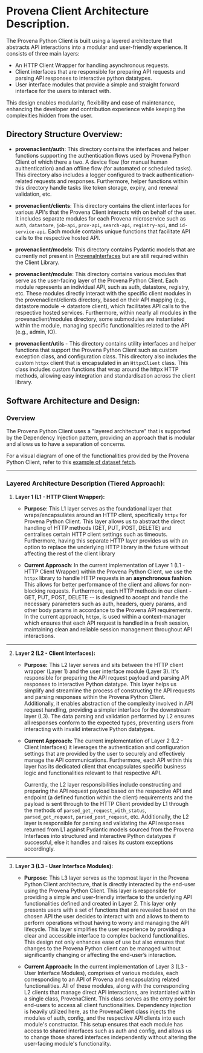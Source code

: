 # Provena Client Architecture Description. 

The Provena Python Client is built using a layered architecture that abstracts API interactions into a modular and user-friendly experience. It consists of three main layers: 
 - An HTTP Client Wrapper for handling asynchronous requests.
 - Client interfaces that are responsible for preparing API requests and parsing API responses to interactive python datatypes. 
 - User interface modules that provide a simple and straight forward interface for the users to interact with.

This design enables modularity, flexibility and ease of maintenance, enhancing the developer and contribution experience while keeping the complexities hidden from the user. 

## Directory Structure Overview: 

- **provenaclient/auth**: This directory contains the interfaces and helper functions supporting the authentication flows used by Provena Python Client of which there a two. A device flow (for manual human auithentication) and an offline flow (for automated or scheduled tasks). This directory also includes a logger configured to track authentication-related requests and responses. Furthermore, helper functions within this directory handle tasks like token storage, expiry, and renewal validation, etc.
 
- **provenaclient/clients**: This directory contains the client interfaces for various API's that the Provena Client interacts with on behalf of the user. It includes separate modules for each Provena microservice such as `auth`, `datastore`, `job-api`, `prov-api`, `search-api`, `registry-api`, and `id-service-api`. Each module contains unique functions that facilitate API calls to the respective hosted API.
 
- **provenaclient/models**: This directory contains Pydantic models that are currently not present in [ProvenaInterfaces](https://pypi.org/project/provena-interfaces/) but are still required within the Client Library. 

- **provenaclient/module**: This directory contains various modules that serve as the user-facing layer of the Provena Python Client. Each module represents an individual API, such as auth, datastore, registry, etc. These modules directly interact with the specific client modules in the provenaclient/clients directory, based on their API mapping (e.g., datastore module -> datastore client), which facilitates API calls to the respective hosted services. Furthermore, within nearly all modules in the provenaclient/modules directory, some submodules are instantiated within the module, managing specific functionalities related to the API (e.g., admin, IO).

- **provenaclient/utils** - This directory contains utility interfaces and helper functions that support the Provena Python Client such as custom exception class, and configuration class. This directory also includes the custom `httpx` client that is encapsulated in an `HttpxClient` class. This class includes custom functions that wrap around the httpx HTTP methods, allowing easy integration and standardisation across the client library.

## Software Architecture and Design:

### Overview 
The Provena Python Client uses a "layered architecture" that is supported by the Dependency Injection pattern, providing an approach that is modular and allows us to have a separation of concerns. 

For a visual diagram of one of the functionalities provided by the Provena Python Client, refer to this [example of dataset fetch](./fetch-dataset-flow.svg).

<hr>

### Layered Architecture Description (Tiered Approach):

1. **Layer 1 (L1 - HTTP Client Wrapper):**

    - **Purpose**: This L1 layer serves as the foundational layer that wraps/encapsulates around an HTTP client, specifically `httpx` for Provena Python Client. This layer allows us to abstract the direct handling of HTTP methods (GET, PUT, POST, DELETE) and centralises certain HTTP client settings such as timeouts. Furthermore, having this separate HTTP layer provides us with an option to replace the underlying HTTP library in the future without affecting the rest of the client library

    - **Current Approach**: In the current implementation of Layer 1 (L1 - HTTP Client Wrapper) within the Provena Python Client, we use the `httpx` library to handle HTTP requests in an **asynchronous fashion**. This allows for better performance of the client and allows for non-blocking requests. Furthermore, each HTTP methods in our client - GET, PUT, POST, DELETE -- is designed to accept and handle the necessary parameters such as auth, headers, query params, and other body params in accordance to the Provena API requirements. In the current approach, `httpx`, is used within a context-manager which ensures that each API request is handled in a fresh session, maintaining clean and reliable session management throughout API interactions.
    
<hr>

2. **Layer 2 (L2 - Client Interfaces):** 
    - **Purpose:** This L2 layer serves and sits between the HTTP client wrapper (Layer 1) and the user interface module (Layer 3). It's responsible for preparing the API request payload and parsing API responses to interactive Python datatype. This layer helps us simplify and streamline the process of constructing the API requests and parsing responses within the Provena Python Client. Additionally, it enables abstraction of the complexity involved in API request handling, providing a simpler interface for the downstream layer (L3). The data parsing and validation performed by L2 ensures all responses conform to the expected types, preventing users from interacting with invalid interactive Python datatypes.

    - **Current Approach:** The current implementation of Layer 2 (L2 - Client Interfaces) it leverages the authentication and configuration settings that are provided by the user to securely and effectively manage the API communications. Furthermore, each API within this layer has its dedicated client that encapsulates specific business logic and functionalities relevant to that respective API. 

      Currently, the L2 layer responsibilities include constructing and preparing the API request payload based on the respective API and endpoint (a defined function within the client) requirements and the payload is sent through to the HTTP Client provided by L1 through the methods of `parsed_get_request_with_status`, `parsed_get_request`, `parsed_post_request`, etc. Additionally, the L2 layer is responsible for parsing and validating the API responses returned from L1 against Pydantic models sourced from the Provena Interfaces into structured and interactive Python datatypes if successful, else it handles and raises its custom exceptions accordingly.

    
<hr>

3. **Layer 3 (L3 - User Interface Modules):** 
    - **Purpose:** This L3 layer serves as the topmost layer in the Provena Python Client architecture, that is directly interacted by the end-user using the Provena Python Client. This layer is responsible for providing a simple and user-friendly interface to the underlying API functionalities defined and created in Layer 2. This layer only presents users with a set of functions that are revealed based on the chosen API the user decides to interact with and allows to them to perform operations without having to worry and managing the API lifecycle. This layer simplifies the user experience by providing a clear and accessible interface to complex backend functionalities. This design not only enhances ease of use but also ensures that changes to the Provena Python client can be managed without significantly changing or affecting the end-user’s interaction. 

    - **Current Approach:** In the current implementation of Layer 3 (L3 - User Interface Modules), comprises of various modules, each corresponding to an API of Provena and encapsulating related functionalities. All of these modules, along with the corresponding L2 clients that manage direct API interactions, are instantiated within a single class, ProvenaClient. This class serves as the entry point for end-users to access all client functionalities. Dependency injection is heavily utilized here, as the ProvenaClient class injects the modules of auth, config, and the respective API clients into each module's constructor. This setup ensures that each module has access to shared interfaces such as auth and config, and allows us to change those shared interfaces independently without altering the user-facing module's functionality.

        
    